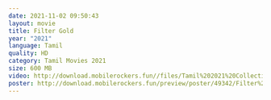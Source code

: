 ```yaml
---
date: 2021-11-02 09:50:43
layout: movie
title: Filter Gold
year: "2021"
language: Tamil
quality: HD
category: Tamil Movies 2021
size: 600 MB
video: http://download.mobilerockers.fun//files/Tamil%202021%20Collection/Filter%20Gold%20(2021)/Filter%20Gold%20(2021)%20Full%20Movies/Filter%20Gold%20(2021)%20DVDRip/Filter%20Gold%20(2021)%20DVDRip%20Single%20Part.mp4
poster: http://download.mobilerockers.fun/preview/poster/49342/Filter%20Gold%20(2021).png
---
```

